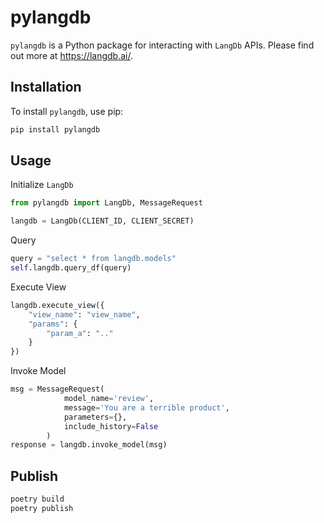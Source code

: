 # pylangdb
`pylangdb` is a Python package for interacting with `LangDb` APIs. Please find out more at https://langdb.ai/.

## Installation
To install `pylangdb`, use pip:

```bash
pip install pylangdb
```

## Usage

Initialize `LangDb`

```python
from pylangdb import LangDb, MessageRequest

langdb = LangDb(CLIENT_ID, CLIENT_SECRET)
```

Query
```python
query = "select * from langdb.models"
self.langdb.query_df(query)
```

Execute View
```python
langdb.execute_view({
    "view_name": "view_name", 
    "params": {
        "param_a": ".."
    }
})
```

Invoke Model
```python
msg = MessageRequest(
            model_name='review',
            message='You are a terrible product',
            parameters={},
            include_history=False
        )
response = langdb.invoke_model(msg)
```


## Publish
```bash
poetry build
poetry publish
```